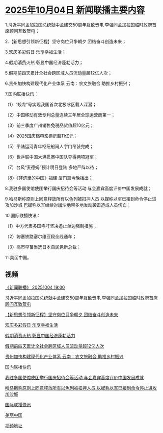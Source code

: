 # [2025年10月04日 新闻联播主要内容](https://tv.cctv.com/lm/xwlb/day/20251004.shtml)

1.习近平同孟加拉国总统就中孟建交50周年互致贺电 李强同孟加拉国临时政府首席顾问互致贺电；

2.【新思想引领新征程】坚守岗位只争朝夕 团结奋斗创造未来；

3.欢庆多彩假日 乐享幸福生活；

4.假期消费火热 彰显中国经济蓬勃活力；

5.假期前四天累计全社会跨区域人员流动量超12亿人次；

6.贵州加快构建现代化产业体系 云南：农文旅融合 助推乡村振兴；

7.国内联播快讯：

（1）“蛟龙”号实现我国首次北极冰区载人深潜；

（2）中国移动有效专利总量连续三年居全球运营商第一；

（3）前三季度广州销售免税品货值超10亿元；

（4）2025国庆档电影票房超11亿元；

（5）平陆运河青年枢纽船闸人字门吊装完成；

（6）世乒联中国大满贯赛中国队夺得两项冠军；

（7）台风“麦德姆”预计明日登陆 多地严阵以待；

（8）《非遗里的中国》福建·厦门篇今晚播出；

8.我驻多国使馆使团举行国庆招待会等活动 与会嘉宾高度评价中国发展成就；

9.哈马斯称原则上同意释放所有以色列被扣押人员 以媒称以军已接到命令停止进攻加沙城 巴媒称以军继续对加沙地带多地发动袭击造成人员伤亡；

10.国际联播快讯：

（1）中方代表多国呼吁坚决遏止单边强制措施；

（2）匈塞铁路塞尔维亚段全线通车；

（3）高市早苗当选日本自民党新总裁；

11.美丽中国。

## 视频

[《新闻联播》 20251004 19:00](https://tv.cctv.com/2025/10/04/VIDEmFgJZTYe4EKyx1ZXhRhF251004.shtml)

[习近平同孟加拉国总统就中孟建交50周年互致贺电 李强同孟加拉国临时政府首席顾问互致贺电](https://tv.cctv.com/2025/10/04/VIDEQGCVf7yXhj7dJyxhhDva251004.shtml)

[【新思想引领新征程】坚守岗位只争朝夕 团结奋斗创造未来](https://tv.cctv.com/2025/10/04/VIDE7jex1kiGwB1dZjIdWHst251004.shtml)

[欢庆多彩假日 乐享幸福生活](https://tv.cctv.com/2025/10/04/VIDE2Kij2ixgP9UlCGDsfdmt251004.shtml)

[假期消费火热 彰显中国经济蓬勃活力](https://tv.cctv.com/2025/10/04/VIDEbMAQMU85M5kBU3Cq86xC251004.shtml)

[假期前四天累计全社会跨区域人员流动量超12亿人次](https://tv.cctv.com/2025/10/04/VIDELPiujvOy6OB5wMiQuTu9251004.shtml)

[贵州加快构建现代化产业体系 云南：农文旅融合 助推乡村振兴](https://tv.cctv.com/2025/10/04/VIDE5A7DRZAMWnoeQ7rQ2DCN251004.shtml)

[国内联播快讯](https://tv.cctv.com/2025/10/04/VIDEX05alRNF9ENA6avqGBRG251004.shtml)

[我驻多国使馆使团举行国庆招待会等活动 与会嘉宾高度评价中国发展成就](https://tv.cctv.com/2025/10/04/VIDEQNEdxOzJ3L5kZTje5Unt251004.shtml)

[哈马斯称原则上同意释放所有以色列被扣押人员 以媒称以军已接到命令停止进攻加沙城](https://tv.cctv.com/2025/10/04/VIDEcsJvGilucSTclA1J4Nu7251004.shtml)

[国际联播快讯](https://tv.cctv.com/2025/10/04/VIDESh8WzyRhbpSTn7IMm6cV251004.shtml)

[美丽中国](https://tv.cctv.com/2025/10/04/VIDEgNBKVKk6ttfG03Tix0AA251004.shtml)

[视频地址](https://tv.cctv.com/lm/xwlb/day/20251004.shtml) 

